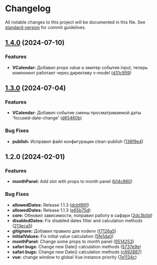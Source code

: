 # Changelog

All notable changes to this project will be documented in this file. See [standard-version](https://github.com/conventional-changelog/standard-version) for commit guidelines.

## [1.4.0](https://github.com/spooosh/vcalendar/compare/1.3.0...1.4.0) (2024-07-10)


### Features

* **VCalendar:** Добавил props value и эмитер события input, теперь компонент работает через директиву v-model ([d31c959](https://github.com/spooosh/vcalendar/commit/d31c959c19c221a362332d3f86d14b219c26c07e))

## [1.3.0](https://github.com/spooosh/vcalendar/compare/1.2.0...1.3.0) (2024-07-04)


### Features

* **VCalendar:** Добавил событие смены просматриваемой даты 'focused-date-change' ([d65460b](https://github.com/spooosh/vcalendar/commit/d65460bc88857f5a07998d7df562dcb74a177aa0))


### Bug Fixes

* **publish:** Исправил файл конфигурации clean-publish ([138f9e4](https://github.com/spooosh/vcalendar/commit/138f9e42dfbe20b69cade4f406edeae4b96241e8))

## 1.2.0 (2024-02-01)


### Features

* **monthPanel:** Add slot with props to month panel ([b14c860](https://github.com/spooosh/vcalendar/commit/b14c8604cc70029edc6d6a1191eb38b1f2b2ddc1))


### Bug Fixes

* **allowedDates:** Release 1.1.3 ([dcbf891](https://github.com/spooosh/vcalendar/commit/dcbf8916dfe00e19a056c363a0107cde185746bc))
* **allowedDates:** Release 1.1.3 ([e65b75d](https://github.com/spooosh/vcalendar/commit/e65b75d45e1fa0d015045ffde4a7dadb8b3e791b))
* **core:** Обновил зависимости, поправил работу в сафари ([2dc3b0d](https://github.com/spooosh/vcalendar/commit/2dc3b0ddd0d936176bfa5d041f72f8d2f7375456))
* **disabledDates:** Fix disabled dates filter and calculation methods ([213eca5](https://github.com/spooosh/vcalendar/commit/213eca520bc2f13a98adcff96e43ea55c8c9bb24))
* **gitignore:** Добавил правило для nodenv ([f7126a5](https://github.com/spooosh/vcalendar/commit/f7126a5bb306c5079db8e3ab44befd960f4b3a80))
* **initialValues:** Fix initial value calculation ([5fe1da0](https://github.com/spooosh/vcalendar/commit/5fe1da099cff5be0d7a8d4b5eb49a9da532e73a8))
* **monthPanel:** Change some props to month panel ([9514253](https://github.com/spooosh/vcalendar/commit/95142538bf1767c80d994ddfd6b6f1fa19732dcf))
* **safari bugs:** Change new Date() calculation methods ([5737e9e](https://github.com/spooosh/vcalendar/commit/5737e9e3f1ec4ab185a6c47280e5e5908fa7ee13))
* **safari bugs:** Change new Date() calculation methods ([c692887](https://github.com/spooosh/vcalendar/commit/c6928873d81fe2ed89a573dcfaa6dfc88ed48a02))
* **vue:** change window to global Vue instance priority ([7e1134c](https://github.com/spooosh/vcalendar/commit/7e1134c90581535314d4b7029955a3d9491d2731))

